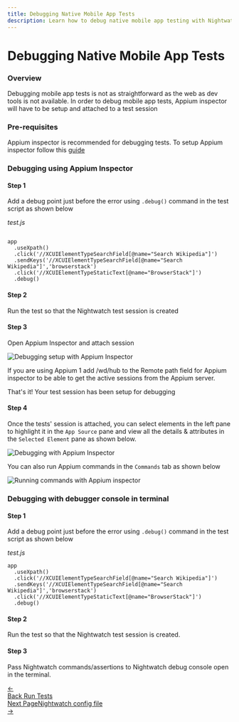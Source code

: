 ```yaml
---
title: Debugging Native Mobile App Tests
description: Learn how to debug native mobile app testing with Nightwatch.
---
```


<div class="page-header"><h1>Debugging Native Mobile App Tests</h1></div>

### Overview

Debugging mobile app tests is not as straightforward as the web as dev tools is not available. In order to debug mobile app tests, Appium inspector will have to be setup and attached to a test session

### Pre-requisites

Appium inspector is recommended for debugging tests. To setup Appium inspector follow this [guide][1]

### Debugging using Appium Inspector

#### Step 1

Add a debug point just before the error using `.debug()` command in the test script as shown below

<div class="sample-test">
<i>test.js</i><pre class="line-numbers"><code class="language-javascript">
app
  .useXpath()
  .click('//XCUIElementTypeSearchField[@name="Search Wikipedia"]')
  .sendKeys('//XCUIElementTypeSearchField[@name="Search Wikipedia"]','browserstack')
  .click('//XCUIElementTypeStaticText[@name="BrowserStack"]')
  .debug()
</code></pre></div>

#### Step 2

Run the test so that the Nightwatch test session is created

#### Step 3

Open Appium Inspector and attach session

![Debugging setup with Appium Inspector][image-1]

<p class="alert alert-info">If you are using Appium 1 add /wd/hub to the Remote path field for Appium inspector to be able to get the active sessions from the Appium server.</p>

That's it! Your test session has been setup for debugging

#### Step 4

Once the tests' session is attached, you can select elements in the left pane to highlight it in the `App Source` pane and view all the details & attributes in the `Selected Element` pane as shown below.

![Debugging with Appium Inspector][image-2]

You can also run Appium commands in the `Commands` tab as shown below

![Running commands with Appium inspector][image-3]



### Debugging with debugger console in terminal

#### Step 1

Add a debug point just before the error using `.debug()` command in the test script as shown below

<div class="sample-test">
<i>test.js</i><pre class="line-numbers"><code class="language-javascript">app
  .useXpath()
  .click('//XCUIElementTypeSearchField[@name="Search Wikipedia"]')
  .sendKeys('//XCUIElementTypeSearchField[@name="Search Wikipedia"]','browserstack')
  .click('//XCUIElementTypeStaticText[@name="BrowserStack"]')
  .debug()
</code></pre></div>

#### Step 2

Run the test so that the Nightwatch test session is created.

#### Step 3

Pass Nightwatch commands/assertions to Nightwatch debug console open in the terminal. 

[1]:    /guide/mobile-app-testing/installation.html#install-appium-inspector

[image-1]:  https://user-images.githubusercontent.com/1677755/220331486-a8f92d50-1922-471c-9695-360394b180f5.png
[image-2]:  https://user-images.githubusercontent.com/1677755/220332377-66b95105-25fe-4b56-a06b-5e5019fe592e.png
[image-3]:  https://user-images.githubusercontent.com/1677755/220332726-824dd227-fd11-43f3-9247-ecc20779f94e.png

<div class="doc-pagination pt-40">
  <div class="previous">
    <a href="https://nightwatchjs.org/guide/mobile-app-testing/running-tests.html">
      <span>←</span>
        <div class="d-flex flex-column">
          <span class="smallT">Back</span>
          <span class="bigT">Run Tests</span>
        </div>
    </a>
  </div>
  <div class="doc-pagination justify-content-end pt-40">
  <div class="next">
    <a href="https://nightwatchjs.org/guide/configuration/nightwatch-configuration-file.html">
        <div class="d-flex flex-column"><span class="smallT">Next Page</span><span class="bigT">Nightwatch config file</span></div>
        <span>→</span>
    </a>
  </div>
</div>
</div>